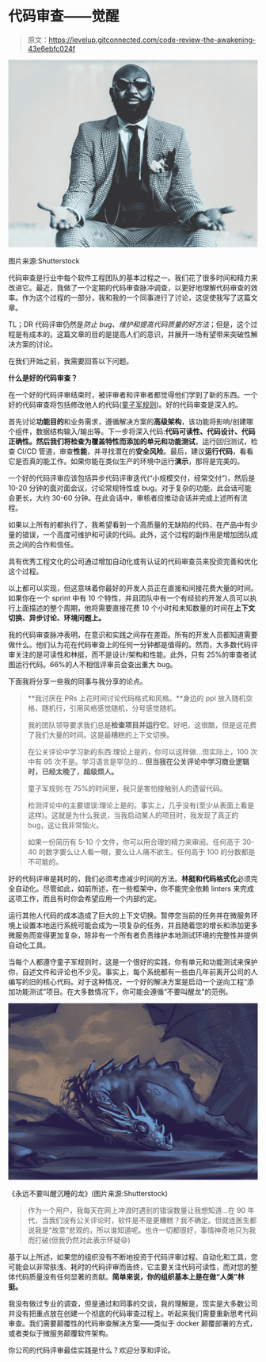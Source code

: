 # 代码审查——觉醒

> 原文：<https://levelup.gitconnected.com/code-review-the-awakening-43e6ebfc024f>

![](img/9b8d814dff40a65d52736cf9ddad7bdc.png)

图片来源:Shutterstock

代码审查是行业中每个软件工程团队的基本过程之一。我们花了很多时间和精力来改进它。最近，我做了一个定期的代码审查脉冲调查，以更好地理解代码审查的效率。作为这个过程的一部分，我和我的一个同事进行了讨论，这促使我写了这篇文章。

TL；DR 代码评审仍然是*防止 bug、维护和提高代码质量的好方法*；但是，这个过程是有成本的。这篇文章的目的是提高人们的意识，并展开一场有望带来突破性解决方案的讨论。

在我们开始之前，我需要回答以下问题。

**什么是好的代码审查？**

在一个好的代码评审结束时，被评审者和评审者都觉得他们学到了新的东西。一个好的代码审查将包括修改他人的代码([童子军规则](https://medium.com/@biratkirat/step-8-the-boy-scout-rule-robert-c-martin-uncle-bob-9ac839778385))。好的代码审查是深入的。

首先讨论**功能目的**和业务需求，遵循解决方案的**高级架构**，该功能将影响/创建哪个组件，数据结构输入/输出等。下一步将深入代码:**代码可读性、代码设计、代码正确性。**然后我们将检查为覆盖特性而添加的单元和功能**测试**，运行回归测试，检查 CI/CD 管道，审查**性能**，并寻找潜在的**安全风险**。最后，建议**运行代码**，看看它是否真的能工作。如果你能在类似生产的环境中运行**演示**，那将是完美的。

一个好的代码评审应该包括异步代码评审迭代(“小规模交付，经常交付”)，然后是 10-20 分钟的面对面会议，讨论常规特性或 bug。对于复杂的功能，此会话可能会更长，大约 30-60 分钟。在此会话中，审核者应推动会话并完成上述所有流程。

如果以上所有的都执行了，我希望看到一个高质量的无缺陷的代码，在产品中有少量的错误，一个高度可维护和可读的代码。此外，这个过程的副作用是增加团队成员之间的合作和信任。

具有优秀工程文化的公司通过增加自动化或有认证的代码审查员来投资完善和优化这个过程。

以上都可以实现，但这意味着你最好的开发人员正在直接和间接花费大量的时间。如果你在一个 sprint 中有 10 个特性，并且团队中有一个有经验的开发人员可以执行上面描述的整个周期，他将需要直接花费 10 个小时和未知数量的时间在**上下文切换、异步讨论、环境问题上。**

我的代码审查脉冲表明，在意识和实践之间存在差距。所有的开发人员都知道需要做什么。他们认为花在代码审查上的任何一分钟都是值得的。然而，大多数代码评审关注的是可读性和林挺，而不是设计/架构和性能。此外，只有 25%的审查者试图运行代码。66%的人不相信评审员会查出重大 bug。

下面我将分享一些我的同事与我分享的论点。

> **我讨厌在 PRs 上花时间讨论代码格式和风格。**身边的 ppl 放入随机空格，随机行，引用风格感觉随机，分号感觉随机。
> 
> 我的团队领导要求我们总是**检查项目并运行它**。好吧，这很酷，但是这花费了我们大量的时间。这是最糟糕的上下文切换。
> 
> 在公关评论中学习新的东西:理论上是的，你可以这样做…但实际上，100 次中有 95 次不是。学习语言是罕见的… **但当我在公关评论中学习商业逻辑时，已经太晚了，超级烦人。**
> 
> 童子军规则:在 75%的时间里，我只是害怕接触别人的遗留代码。
> 
> 检测评论中的主要错误:理论上是的。事实上，几乎没有(至少从表面上看是这样)。这就是为什么我说，当我启动某人的项目时，我发现了真正的 bug，这让我非常恼火。
> 
> 如果一份简历有 5-10 个文件，你可以用合理的精力来审阅。任何高于 30-40 的数字要么让人看一眼，要么让人痛不欲生。任何高于 100 的分数都是不可能的。

好的代码评审是耗时的，我们必须考虑减少时间的方法。**林挺和代码格式化**必须完全自动化。尽管如此，如前所述，在一些框架中，你不能完全依赖 linters 来完成这项工作，而且有时你会希望应用一个内部约定。

运行其他人代码的成本造成了巨大的上下文切换。暂停您当前的任务并在微服务环境上设置本地运行系统可能会成为一项复杂的任务，并且随着您的增长和添加更多微服务而变得更加复杂，除非有一个所有者负责维护本地测试环境的完整性并提供自动化工具。

当每个人都遵守童子军规则时，这是一个很好的实践，你有单元和功能测试来保护你，自述文件和评论也不少见。事实上，每个系统都有一些由几年前离开公司的人编写的旧的核心代码。对于这种情况，一个好的解决方案是启动一个逆向工程“添加功能测试”项目。在大多数情况下，你可能会遵循“不要叫醒龙”的范例。

![](img/2d39e46e8dde26f00dc87fe1f9f88b6c.png)

《永远不要叫醒沉睡的龙》(图片来源:Shutterstock)

> 作为一个用户，我每天在网上冲浪时遇到的错误数量让我想知道…在 90 年代，当我们没有公关评论时，软件是不是更糟糕？我不确定。但就连医生都说我是“故意”悲观的，所以谁知道呢。也许一切都很好，事情神奇地只为我而打破(但我仍然对此表示怀疑😄)

基于以上所述，如果您的组织没有不断地投资于代码评审过程、自动化和工具，您可能会以非常肤浅、耗时的代码评审而告终，它主要关注代码可读性，而对您的整体代码质量没有任何显著的贡献。**简单来说，你的组织基本上是在做“人类”林挺。**

我没有做过专业的调查，但是通过和同事的交谈，我的理解是，现实是大多数公司并没有把重点放在创建一个彻底的代码审查过程上。听起来我们需要重新思考代码审查。我们需要颠覆性的代码审查解决方案——类似于 docker 颠覆部署的方式，或者类似于微服务颠覆软件架构。

你公司的代码评审最佳实践是什么？欢迎分享和评论。